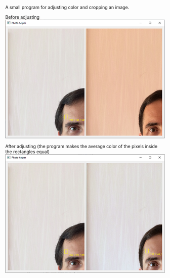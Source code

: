 A small program for adjusting color and cropping an image.

Before adjusting
![Before adjusting](before.png?raw=true "Before adjusting")

After adjusting (the program makes the average color of the pixels inside the rectangles equal)
![After adjusting](after.png?raw=true "After adjusting")
